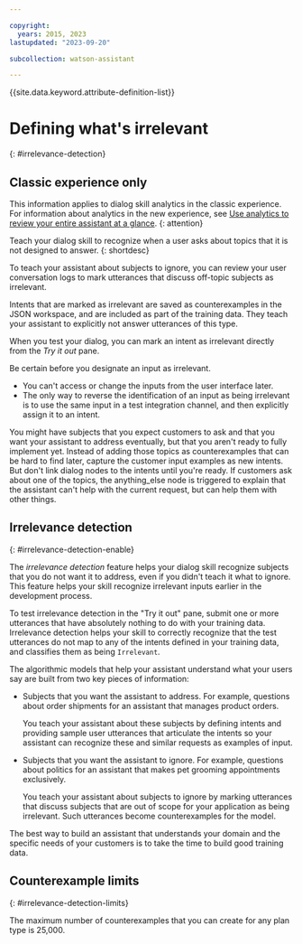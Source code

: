 ```yaml
---

copyright:
  years: 2015, 2023
lastupdated: "2023-09-20"

subcollection: watson-assistant

---
```


{{site.data.keyword.attribute-definition-list}}

# Defining what's irrelevant
{: #irrelevance-detection}

## Classic experience only
This information applies to dialog skill analytics in the classic experience. For information about analytics in the new experience, see [Use analytics to review your entire assistant at a glance](/docs/watson-assistant?topic=watson-assistant-analytics-overview). 
{: attention}

Teach your dialog skill to recognize when a user asks about topics that it is not designed to answer.
{: shortdesc}

To teach your assistant about subjects to ignore, you can review your user conversation logs to mark utterances that discuss off-topic subjects as irrelevant.

Intents that are marked as irrelevant are saved as counterexamples in the JSON workspace, and are included as part of the training data. They teach your assistant to explicitly not answer utterances of this type.

When you test your dialog, you can mark an intent as irrelevant directly from the *Try it out* pane.

Be certain before you designate an input as irrelevant.

- You can't access or change the inputs from the user interface later.
- The only way to reverse the identification of an input as being irrelevant is to use the same input in a test integration channel, and then explicitly assign it to an intent.

You might have subjects that you expect customers to ask and that you want your assistant to address eventually, but that you aren't ready to fully implement yet. Instead of adding those topics as counterexamples that can be hard to find later, capture the customer input examples as new intents. But don't link dialog nodes to the intents until you're ready. If customers ask about one of the topics, the anything_else node is triggered to explain that the assistant can't help with the current request, but can help them with other things.

## Irrelevance detection
{: #irrelevance-detection-enable}

The *irrelevance detection* feature helps your dialog skill recognize subjects that you do not want it to address, even if you didn't teach it what to ignore. This feature helps your skill recognize irrelevant inputs earlier in the development process.

To test irrelevance detection in the "Try it out" pane, submit one or more utterances that have absolutely nothing to do with your training data. Irrelevance detection helps your skill to correctly recognize that the test utterances do not map to any of the intents defined in your training data, and classifies them as being `Irrelevant`.

The algorithmic models that help your assistant understand what your users say are built from two key pieces of information:

- Subjects that you want the assistant to address. For example, questions about order shipments for an assistant that manages product orders.

    You teach your assistant about these subjects by defining intents and providing sample user utterances that articulate the intents so your assistant can recognize these and similar requests as examples of input.

- Subjects that you want the assistant to ignore. For example, questions about politics for an assistant that makes pet grooming appointments exclusively.

    You teach your assistant about subjects to ignore by marking utterances that discuss subjects that are out of scope for your application as being irrelevant. Such utterances become counterexamples for the model.

The best way to build an assistant that understands your domain and the specific needs of your customers is to take the time to build good training data.

## Counterexample limits
{: #irrelevance-detection-limits}

The maximum number of counterexamples that you can create for any plan type is 25,000.
